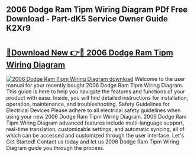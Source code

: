 ## 2006 Dodge Ram Tipm Wiring Diagram PDf Free Download - Part-dK5 Service Owner Guide K2Xr9

# <h2><a href="http://dfn09d.blite.top/?on=2006+Dodge+Ram+Tipm+Wiring+Diagram">🔗Download New 👉🔴 2006 Dodge Ram Tipm Wiring Diagram</a></h2>

[![2006 Dodge Ram Tipm Wiring Diagram download](https://i.imgur.com/lujVjoI.png)](http://dfn09d.blite.top/?on=2006+Dodge+Ram+Tipm+Wiring+Diagram)
Welcome to the user manual for your recently bought 2006 Dodge Ram Tipm Wiring Diagram. This guide is here to help you navigate the features and functions of your product with ease. Inside, you will find detailed instructions for installation, operation, maintenance, and troubleshooting. Safety Guidelines for Electrical Devices Please adhere to all electrical safety guidelines when using your new 2006 Dodge Ram Tipm Wiring Diagram. 2006 Dodge Ram Tipm Wiring Diagram advanced features include multi-language support, real-time translation, customizable settings, and automatic syncing, all of which can be accessed and customized through the user interface. Let's Get Started! Contact us today and let us 2006 Dodge Ram Tipm Wiring Diagram guide you through the process.
